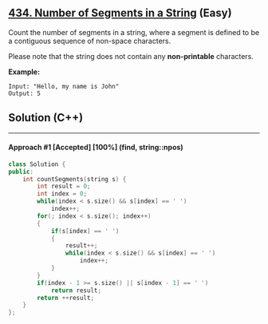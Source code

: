 ## [434. Number of Segments in a String](https://leetcode.com/problems/number-of-segments-in-a-string/) (Easy)

Count the number of segments in a string, where a segment is defined to be a contiguous sequence of non-space characters.

  

Please note that the string does not contain any **non-printable** characters.

  

**Example:**

 

```
Input: "Hello, my name is John"
Output: 5
```

## Solution (C++)

------

#### Approach #1  [Accepted] [100%] (find, string::npos)

```c++
class Solution {
public:
    int countSegments(string s) {
        int result = 0;
        int index = 0;
        while(index < s.size() && s[index] == ' ')
            index++;
        for(; index < s.size(); index++)
        {
            if(s[index] == ' ')
            {
                result++;
                while(index < s.size() && s[index] == ' ')
                    index++;
            }
        }
        if(index - 1 >= s.size() || s[index - 1] == ' ')
            return result;
        return ++result;
    }
};
```
